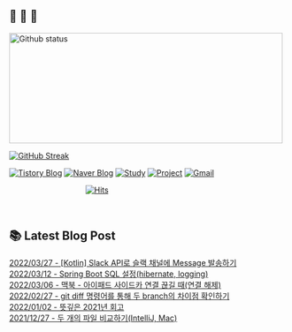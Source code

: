  ## 🐔 🐝 🐜

<div>
  
  <img width="494" height="200" alt="Github status" src="https://github-readme-stats.vercel.app/api?username=JuHyun419&count_private=true&theme=radical">
  
  [![GitHub Streak](https://github-readme-streak-stats.herokuapp.com/?user=JuHyun419&theme=dark)](https://github.com/JuHyun419)
  
</div>  

<div>
  
  [![Tistory Blog](http://img.shields.io/badge/-Tistory%20Blog-blue?style=flat&logo=Blogger&link=https://zzang9ha.tistory.com/)](https://zzang9ha.tistory.com/) 
  [![Naver Blog](http://img.shields.io/badge/-Naver%20Blog-green?style=flat&logo=Blogger&link=https://blog.naver.com/zzang9ha)](https://blog.naver.com/zzang9ha) 
  [![Study](http://img.shields.io/badge/-Study%20-655ced?style=flat&logo=github&link=https://github.com/JuHyun419/study)](https://github.com/JuHyun419/study) 
  [![Project](http://img.shields.io/badge/-Project-ff69b4?style=flat&logo=github&link=https://github.com/jh-project-repo)](https://github.com/jh-project-repo) 
  [![Gmail](http://img.shields.io/badge/Gmail-important?style=flat&logo=Gmail&link=mailto:zzang9haha@gmail.com)](mailto:zzang9haha@gmail.com) 

</div>

<div>
 
&nbsp;&nbsp;&nbsp;&nbsp;&nbsp;&nbsp;&nbsp;&nbsp;&nbsp;&nbsp;&nbsp;&nbsp;&nbsp;&nbsp;&nbsp;&nbsp;&nbsp;&nbsp;&nbsp;&nbsp;&nbsp;&nbsp;&nbsp;&nbsp;&nbsp;&nbsp;&nbsp;&nbsp;&nbsp;&nbsp;&nbsp;&nbsp;&nbsp;&nbsp; [![Hits](https://hits.seeyoufarm.com/api/count/incr/badge.svg?url=https%3A%2F%2Fgithub.com%2FJuHyun419&count_bg=%2379C83D&title_bg=%23555555&icon=&icon_color=%23E7E7E7&title=hits&edge_flat=false)](https://hits.seeyoufarm.com)
 
</div>
 
<br>
 
## 📚 Latest Blog Post

[2022/03/27 - [Kotlin] Slack API로 슬랙 채널에 Message 발송하기](https://zzang9ha.tistory.com/400) <br/>
[2022/03/12 - Spring Boot SQL 설정(hibernate, logging)](https://zzang9ha.tistory.com/399) <br/>
[2022/03/06 - 맥북 - 아이패드 사이드카 연결 끊길 때(연결 해제)](https://zzang9ha.tistory.com/398) <br/>
[2022/02/27 - git diff 명령어를 통해 두 branch의 차이점 확인하기](https://zzang9ha.tistory.com/397) <br/>
[2022/01/02 - 뜻깊은 2021년 회고](https://zzang9ha.tistory.com/396) <br/>
[2021/12/27 - 두 개의 파일 비교하기(IntelliJ, Mac)](https://zzang9ha.tistory.com/395) <br/>
